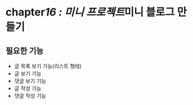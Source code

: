 # chapter*16 : 미니 프로젝트*미니 블로그 만들기

## 필요한 기능

- 글 목록 보기 기능(리스트 형태)
- 글 보기 기능
- 댓글 보기 기능
- 글 작성 기능
- 댓글 작성 기능
